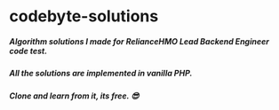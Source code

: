 # codebyte-solutions

##### Algorithm solutions I made for RelianceHMO Lead Backend Engineer code test. 

##### All the solutions are implemented in vanilla PHP. 

##### Clone and learn from it, its free. 😎 

